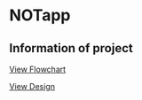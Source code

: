 # NOTapp

## Information of project

[View Flowchart](https://www.figma.com/file/t6p774xkDPjlJoDc0LvuFC/Real-State-Web-Flowchart-(Community)?node-id=0%3A1)

[View Design](https://www.figma.com/file/IZx1bSM6bRVJTTtEaZtqcY/AppNotasGrupo7?node-id=0%3A1)
